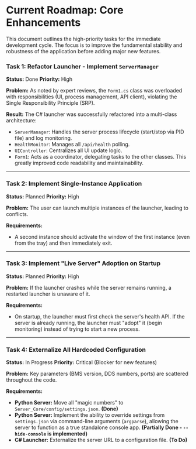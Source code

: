 # Current Roadmap: Core Enhancements

This document outlines the high-priority tasks for the immediate development cycle. The focus is to improve the fundamental stability and robustness of the application before adding major new features.

### Task 1: Refactor Launcher - Implement `ServerManager`

**Status:** Done
**Priority:** High

**Problem:**
As noted by expert reviews, the `Form1.cs` class was overloaded with responsibilities (UI, process management, API client), violating the Single Responsibility Principle (SRP).

**Result:**
The C# launcher was successfully refactored into a multi-class architecture:
*   `ServerManager`: Handles the server process lifecycle (start/stop via PID file) and log monitoring.
*   `HealthMonitor`: Manages all `/api/health` polling.
*   `UIController`: Centralizes all UI update logic.
*   `Form1`: Acts as a coordinator, delegating tasks to the other classes. This greatly improved code readability and maintainability.

---

### Task 2: Implement Single-Instance Application

**Status:** Planned
**Priority:** High

**Problem:**
The user can launch multiple instances of the launcher, leading to conflicts.

**Requirements:**
*   A second instance should activate the window of the first instance (even from the tray) and then immediately exit.

---

### Task 3: Implement "Live Server" Adoption on Startup

**Status:** Planned
**Priority:** High

**Problem:**
If the launcher crashes while the server remains running, a restarted launcher is unaware of it.

**Requirements:**
*   On startup, the launcher must first check the server's health API. If the server is already running, the launcher must "adopt" it (begin monitoring) instead of trying to start a new process.

---

### Task 4: Externalize All Hardcoded Configuration

**Status:** In Progress
**Priority:** Critical (Blocker for new features)

**Problem:**
Key parameters (BMS version, DDS numbers, ports) are scattered throughout the code.

**Requirements:**
*   **Python Server:** Move all "magic numbers" to `Server_Core/config/settings.json`. **(Done)**
*   **Python Server:** Implement the ability to override settings from `settings.json` via command-line arguments (`argparse`), allowing the server to function as a true standalone console app. **(Partially Done - `--hide-console` is implemented)**
*   **C# Launcher:** Externalize the server URL to a configuration file. **(To Do)**